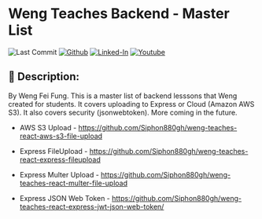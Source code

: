# Weng Teaches Backend - Master List

![Last Commit](https://img.shields.io/github/last-commit/Siphon880gh/weng-teaches-backend-master-list/main)
<a target="_blank" href="https://github.com/Siphon880gh" rel="nofollow"><img src="https://img.shields.io/badge/GitHub--blue?style=social&logo=GitHub" alt="Github" data-canonical-src="https://img.shields.io/badge/GitHub--blue?style=social&logo=GitHub" style="max-width:10ch;"></a>
<a target="_blank" href="https://www.linkedin.com/in/weng-fung/" rel="nofollow"><img src="https://img.shields.io/badge/LinkedIn-blue?style=flat&logo=linkedin&labelColor=blue" alt="Linked-In" data-canonical-src="https://img.shields.io/badge/LinkedIn-blue?style=flat&amp;logo=linkedin&amp;labelColor=blue" style="max-width:10ch;"></a>
<a target="_blank" href="https://www.youtube.com/@WayneTeachesCode/" rel="nofollow"><img src="https://img.shields.io/badge/Youtube-red?style=flat&logo=youtube&labelColor=red" alt="Youtube" data-canonical-src="https://img.shields.io/badge/Youtube-red?style=flat&amp;logo=youtube&amp;labelColor=red" style="max-width:10ch;"></a>

:page_facing_up: Description:
---
By Weng Fei Fung. This is a master list of backend lesssons that Weng created for students. It covers uploading to Express or Cloud (Amazon AWS S3). It also covers security (jsonwebtoken). More coming in the future.


- AWS S3 Upload - https://github.com/Siphon880gh/weng-teaches-react-aws-s3-file-upload

- Express FileUpload - https://github.com/Siphon880gh/weng-teaches-react-express-fileupload

- Express Multer Upload - https://github.com/Siphon880gh/weng-teaches-react-multer-file-upload

- Express JSON Web Token - https://github.com/Siphon880gh/weng-teaches-react-express-jwt-json-web-token/
